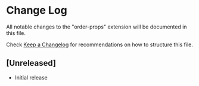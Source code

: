 # Change Log
All notable changes to the "order-props" extension will be documented in this file.

Check [Keep a Changelog](http://keepachangelog.com/) for recommendations on how to structure this file.

## [Unreleased]
- Initial release